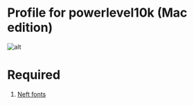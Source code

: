 # Profile for powerlevel10k (Mac edition)

![alt](https://downloader.disk.yandex.ru/preview/76f2886e6537390e5bb4412850120c585f379ca192a01032dc62d773697a7ef1/5e75d8fa/VhHGzpW_aWx_RCe70KS8XmRz09J3b3k_IFbXOzeXbFIkl4gleaJODLg2OQikt40CkIeVJG5xYHFpf6SXalltqg==?uid=0&filename=Screenshot+2020-03-21+at+08.00.33.png&disposition=inline&hash=&limit=0&content_type=image%2Fpng&tknv=v2&owner_uid=318649613&size=2048x2048)
# Required
 1. [Neft fonts](https://github.com/ryanoasis/nerd-fonts)
